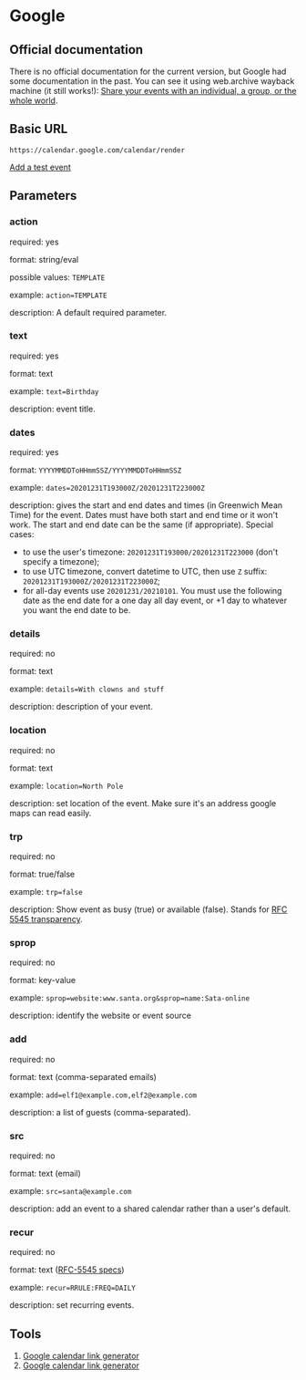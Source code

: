 # Google

## Official documentation

There is no official documentation for the current version, but Google
had some documentation in the past.
You can see it using web.archive wayback machine (it still works!):
[Share your events with an individual, a group, or the whole world](https://web.archive.org/web/20120313011336/http://www.google.com/googlecalendar/event_publisher_guide.html). 

## Basic URL
`https://calendar.google.com/calendar/render`

[Add a test event](https://calendar.google.com/calendar/render?action=TEMPLATE&text=Birthday&dates=20201231T193000Z/20201231T223000Z&details=With%20clowns%20and%20stuff&location=North%20Pole)

## Parameters

### action
required: yes

format: string/eval

possible values: `TEMPLATE`

example: `action=TEMPLATE`

description: A default required parameter.

### text
required: yes

format: text

example: `text=Birthday`

description: event title.

### dates
required: yes

format: `YYYYMMDDToHHmmSSZ/YYYYMMDDToHHmmSSZ`

example: `dates=20201231T193000Z/20201231T223000Z`

description: gives the start and end dates and times (in Greenwich Mean Time) for the event.
Dates must have both start and end time or it won't work.
The start and end date can be the same (if appropriate).
Special cases:
 - to use the user's timezone: `20201231T193000/20201231T223000` (don't specify a timezone);
 - to use UTC timezone, convert datetime to UTC, then use `Z`  suffix: `20201231T193000Z/20201231T223000Z`;
 - for all-day events use `20201231/20210101`. You must use the following date as the end date for a one day all day event, or +1 day to whatever you want the end date to be.

### details
required: no

format: text

example: `details=With clowns and stuff`

description: description of your event.

### location
required: no

format: text

example: `location=North Pole`

description: set location of the event.
Make sure it's an address google maps can read easily.

### trp
required: no

format: true/false

example: `trp=false`

description: Show event as busy (true) or available (false).
Stands for [RFC 5545 transparency](https://tools.ietf.org/html/rfc5545#section-3.8.2.7). 

    
### sprop
required: no

format: key-value

example: `sprop=website:www.santa.org&sprop=name:Sata-online`

description: identify the website or event source

### add
required: no

format: text (comma-separated emails)

example: `add=elf1@example.com,elf2@example.com`

description: a list of guests (comma-separated).

### src
required: no

format: text (email)

example: `src=santa@example.com`

description: add an event to a shared calendar rather than a user's default.
    
    
### recur
required: no

format: text ([RFC-5545 specs](https://icalendar.org/iCalendar-RFC-5545/3-8-5-3-recurrence-rule.html))

example: `recur=RRULE:FREQ=DAILY`

description: set recurring events.

    
## Tools
1. [Google calendar link generator](http://kalinka.tardate.com/)
1. [Google calendar link generator](http://output.jsbin.com/xujuluw)

